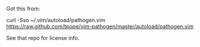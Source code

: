 Got this from:

curl -Sso ~/.vim/autoload/pathogen.vim \
    https://raw.github.com/tpope/vim-pathogen/master/autoload/pathogen.vim

See that repo for license info.
